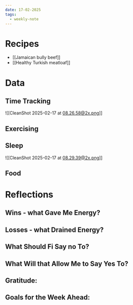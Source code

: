 ```yaml
---
date: 17-02-2025
tags:
  - weekly-note
---
```

# Recipes
- [[Jamaican bully beef]]
- [[Healthy Turkish meatloaf]]
# Data
## Time Tracking
![[CleanShot 2025-02-17 at 08.26.58@2x.png]]
## Exercising

## Sleep
![[CleanShot 2025-02-17 at 08.29.39@2x.png]]
## Food
# Reflections
## Wins - what Gave Me Energy?

## Losses - what Drained Energy?

## What Should Fi Say no To?

## What Will that Allow Me to Say Yes To?

## Gratitude:
## Goals for the Week Ahead: